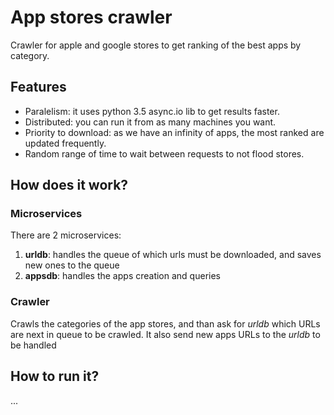 # App stores crawler

Crawler for apple and google stores to get ranking of the best apps by category.


## Features

* Paralelism: it uses python 3.5 async.io lib to get results faster.
* Distributed: you can run it from as many machines you want. 
* Priority to download: as we have an infinity of apps, the most ranked are updated frequently.
* Random range of time to wait between requests to not flood stores.


## How does it work?


### Microservices

There are 2 microservices:

1. **urldb**: handles the queue of which urls must be downloaded, and saves new ones to the queue
2. **appsdb**: handles the apps creation and queries

### Crawler

Crawls the categories of the app stores, and than ask for *urldb* which URLs are next in queue to be crawled. 
It also send new apps URLs to the *urldb* to be handled

## How to run it?

...